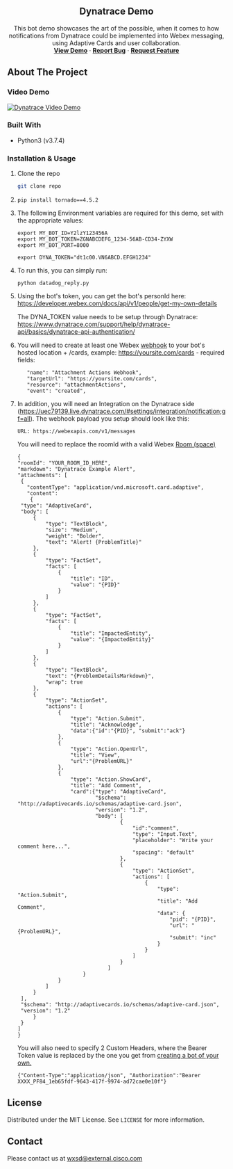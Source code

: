 <p align="center">
  <h2 align="center"> Dynatrace Demo</h2>

  <p align="center">
    This bot demo showcases the art of the possible, when it comes to how notifications from Dynatrace could be implemented into Webex messaging, using Adaptive Cards and user collaboration.
    <br />
    <a href="https://youtu.be/s6VqLXaaACM"><strong>View Demo</strong></a>
    ·
    <a href="https://github.com/WXSD-Sales/DynatraceDemo/issues"><strong>Report Bug</strong></a>
    ·
    <a href="https://github.com/WXSD-Sales/DynatraceDemo/issues"><strong>Request Feature</strong></a>
  </p>
</p>

## About The Project

### Video Demo

[![Dynatrace Video Demo](https://img.youtube.com/vi/s6VqLXaaACM/0.jpg)](https://youtu.be/s6VqLXaaACM, "Dynatrace Video Demo")


### Built With

- Python3 (v3.7.4)

<!-- GETTING STARTED -->


### Installation & Usage

1. Clone the repo
   ```sh
   git clone repo
   ```
2. ```
   pip install tornado==4.5.2
   ```
3. The following Environment variables are required for this demo, set with the appropriate values:
   ```
   export MY_BOT_ID=Y2lzY123456A
   export MY_BOT_TOKEN=ZGNABCDEFG_1234-56AB-CD34-ZYXW
   export MY_BOT_PORT=8000

   export DYNA_TOKEN="dt1c00.VN6ABCD.EFGH1234"
   ```

4. To run this, you can simply run:
   ```
   python datadog_reply.py
   ```
5. Using the bot's token, you can get the bot's personId here:
   https://developer.webex.com/docs/api/v1/people/get-my-own-details

   The DYNA_TOKEN value needs to be setup through Dynatrace:
   https://www.dynatrace.com/support/help/dynatrace-api/basics/dynatrace-api-authentication/
6. You will need to create at least one Webex [webhook](https://developer.webex.com/docs/api/guides/webhooks) to your bot's hosted location + /cards, example:
   https://yoursite.com/cards - required fields:
   ```
      "name": "Attachment Actions Webhook",
      "targetUrl": "https://yoursite.com/cards",
      "resource": "attachmentActions",
      "event": "created",
   ```
7. In addition, you will need an Integration on the Dynatrace side (https://uec79139.live.dynatrace.com/#settings/integration/notification;gf=all).  The webhook payload you setup should look like this:
   ```
   URL: https://webexapis.com/v1/messages
   ```
   You will need to replace the roomId with a valid Webex [Room (space)](https://developer.webex.com/docs/api/v1/rooms)
   ```
   {
   "roomId": "YOUR_ROOM_ID_HERE",
   "markdown": "Dynatrace Example Alert",
   "attachments": [
    {
      "contentType": "application/vnd.microsoft.card.adaptive",
      "content": 
       {
    "type": "AdaptiveCard",
    "body": [
        {
            "type": "TextBlock",
            "size": "Medium",
            "weight": "Bolder",
            "text": "Alert! {ProblemTitle}"
        },
        {
            "type": "FactSet",
            "facts": [
                {
                    "title": "ID",
                    "value": "{PID}"
                }
            ]
        },
        {
            "type": "FactSet",
            "facts": [
                {
                    "title": "ImpactedEntity",
                    "value": "{ImpactedEntity}"
                }
            ]
        },
        {
            "type": "TextBlock",
            "text": "{ProblemDetailsMarkdown}",
            "wrap": true
        },
        {
            "type": "ActionSet",
            "actions": [
                {
                    "type": "Action.Submit",
                    "title": "Acknowledge",
                    "data":{"id":"{PID}", "submit":"ack"}
                },
                {
                    "type": "Action.OpenUrl",
                    "title": "View",
                    "url":"{ProblemURL}"
                },
                {
                    "type": "Action.ShowCard",
                    "title": "Add Comment",
                    "card":{"type": "AdaptiveCard",
                            "$schema": "http://adaptivecards.io/schemas/adaptive-card.json",
                            "version": "1.2",
                            "body": [
                                    {
                                        "id":"comment",
                                        "type": "Input.Text",
                                        "placeholder": "Write your comment here...",
                                        "spacing": "default"
                                    },
                                    {
                                        "type": "ActionSet",
                                        "actions": [
                                            {
                                                "type": "Action.Submit",
                                                "title": "Add Comment",
                                                "data": {
                                                    "pid": "{PID}",
                                                    "url": "{ProblemURL}",
                                                    "submit": "inc"
                                                }
                                            }
                                        ]
                                    }
                                ]
                        }
                }
            ]
        }
    ],
    "$schema": "http://adaptivecards.io/schemas/adaptive-card.json",
    "version": "1.2"
        }
    }
   ]
   }
   ```
   You will also need to specify 2 Custom Headers, where the Bearer Token value is replaced by the one you get from [creating a bot of your own.](https://developer.webex.com/my-apps)
   ```
   {"Content-Type":"application/json", "Authorization":"Bearer XXXX_PF84_1eb65fdf-9643-417f-9974-ad72cae0e10f"}
   ```

## License

Distributed under the MIT License. See `LICENSE` for more information.

<!-- CONTACT -->

## Contact
Please contact us at wxsd@external.cisco.com
